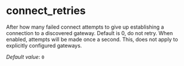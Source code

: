 # connect_retries

After how many failed connect attempts to give up establishing
a connection to a discovered gateway. Default is 0, do not retry.
When enabled, attempts will be made once a second. This, does not
apply to explicitly configured gateways.

*Default value*: `0`

